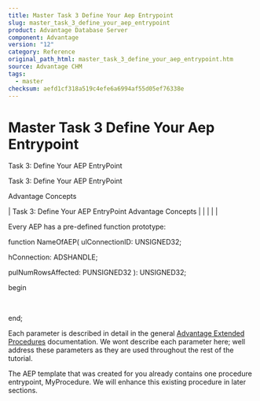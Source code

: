 ```yaml
---
title: Master Task 3 Define Your Aep Entrypoint
slug: master_task_3_define_your_aep_entrypoint
product: Advantage Database Server
component: Advantage
version: "12"
category: Reference
original_path_html: master_task_3_define_your_aep_entrypoint.htm
source: Advantage CHM
tags:
  - master
checksum: aefd1cf318a519c4efe6a6994af55d05ef76338e
---
```


# Master Task 3 Define Your Aep Entrypoint

Task 3: Define Your AEP EntryPoint

Task 3: Define Your AEP EntryPoint

Advantage Concepts

| Task 3: Define Your AEP EntryPoint  Advantage Concepts |  |  |  |  |

Every AEP has a pre-defined function prototype:

function NameOfAEP( ulConnectionID: UNSIGNED32;

hConnection: ADSHANDLE;

pulNumRowsAffected: PUNSIGNED32 ): UNSIGNED32;

begin

 

end;

Each parameter is described in detail in the general [Advantage Extended Procedures](master_advantage_extended_procedures.md) documentation. We wont describe each parameter here; well address these parameters as they are used throughout the rest of the tutorial.

The AEP template that was created for you already contains one procedure entrypoint, MyProcedure. We will enhance this existing procedure in later sections.
